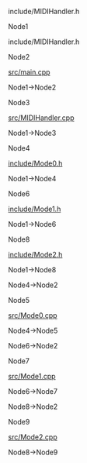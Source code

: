include/MIDIHandler.h

Node1

include/MIDIHandler.h

Node2

[src/main.cpp](main_8cpp.html " ")

Node1-\>Node2

Node3

[src/MIDIHandler.cpp](MIDIHandler_8cpp.html " ")

Node1-\>Node3

Node4

[include/Mode0.h](Mode0_8h.html " ")

Node1-\>Node4

Node6

[include/Mode1.h](Mode1_8h.html " ")

Node1-\>Node6

Node8

[include/Mode2.h](Mode2_8h.html " ")

Node1-\>Node8

Node4-\>Node2

Node5

[src/Mode0.cpp](Mode0_8cpp.html " ")

Node4-\>Node5

Node6-\>Node2

Node7

[src/Mode1.cpp](Mode1_8cpp.html " ")

Node6-\>Node7

Node8-\>Node2

Node9

[src/Mode2.cpp](Mode2_8cpp.html " ")

Node8-\>Node9
